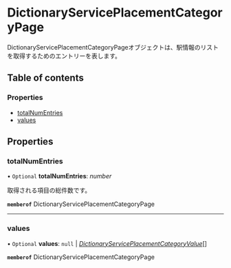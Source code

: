 # DictionaryServicePlacementCategoryPage


<div lang=\"ja\">DictionaryServicePlacementCategoryPageオブジェクトは、駅情報のリストを取得するためのエントリーを表します。</div> 

## Table of contents

### Properties

- [totalNumEntries](dictionaryserviceplacementcategorypage.md#totalnumentries)
- [values](dictionaryserviceplacementcategorypage.md#values)

## Properties

### totalNumEntries

• `Optional` **totalNumEntries**: *number*

<div lang=\"ja\">取得される項目の総件数です。</div> 

**`memberof`** DictionaryServicePlacementCategoryPage

___

### values

• `Optional` **values**: ``null`` \| [*DictionaryServicePlacementCategoryValue*](dictionaryserviceplacementcategoryvalue.md)[]

**`memberof`** DictionaryServicePlacementCategoryPage
